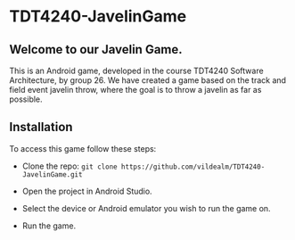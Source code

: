# TDT4240-JavelinGame

## Welcome to our Javelin Game. 
This is an Android game, developed in the course TDT4240 Software Architecture, by group 26. We have created a game based on the track and field event javelin throw, where the goal is to throw a javelin as far as possible. 

## Installation
To access this game follow these steps:

- Clone the repo: `git clone https://github.com/vildealm/TDT4240-JavelinGame.git`

- Open the project in Android Studio.

- Select the device or Android emulator you wish to run the game on. 

- Run the game.
